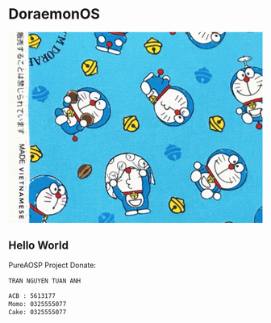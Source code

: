 # DoraemonOS
<img src="https://raw.githubusercontent.com/DoraemonOS/.github/12/profile/README.jpeg"> 

## Hello World
PureAOSP Project
Donate:
```name
TRAN NGUYEN TUAN ANH
```
```bank
ACB : 5613177
Momo: 0325555077
Cake: 0325555077
```
